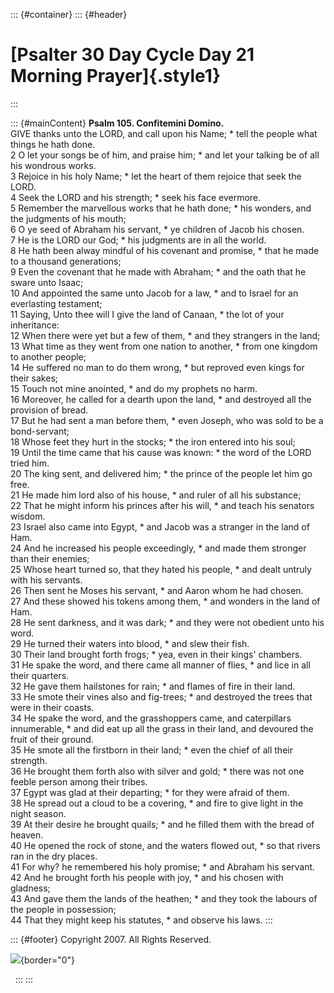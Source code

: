 ::: {#container}
::: {#header}
# [Psalter 30 Day Cycle Day 21 Morning Prayer]{.style1}
:::

::: {#mainContent}
**Psalm 105. Confitemini Domino.**\
GIVE thanks unto the LORD, and call upon his Name; \* tell the people
what things he hath done.\
2 O let your songs be of him, and praise him; \* and let your talking be
of all his wondrous works.\
3 Rejoice in his holy Name; \* let the heart of them rejoice that seek
the LORD.\
4 Seek the LORD and his strength; \* seek his face evermore.\
5 Remember the marvellous works that he hath done; \* his wonders, and
the judgments of his mouth;\
6 O ye seed of Abraham his servant, \* ye children of Jacob his chosen.\
7 He is the LORD our God; \* his judgments are in all the world.\
8 He hath been alway mindful of his covenant and promise, \* that he
made to a thousand generations;\
9 Even the covenant that he made with Abraham; \* and the oath that he
sware unto Isaac;\
10 And appointed the same unto Jacob for a law, \* and to Israel for an
everlasting testament;\
11 Saying, Unto thee will I give the land of Canaan, \* the lot of your
inheritance:\
12 When there were yet but a few of them, \* and they strangers in the
land;\
13 What time as they went from one nation to another, \* from one
kingdom to another people;\
14 He suffered no man to do them wrong, \* but reproved even kings for
their sakes;\
15 Touch not mine anointed, \* and do my prophets no harm.\
16 Moreover, he called for a dearth upon the land, \* and destroyed all
the provision of bread.\
17 But he had sent a man before them, \* even Joseph, who was sold to be
a bond-servant;\
18 Whose feet they hurt in the stocks; \* the iron entered into his
soul;\
19 Until the time came that his cause was known: \* the word of the LORD
tried him.\
20 The king sent, and delivered him; \* the prince of the people let him
go free.\
21 He made him lord also of his house, \* and ruler of all his
substance;\
22 That he might inform his princes after his will, \* and teach his
senators wisdom.\
23 Israel also came into Egypt, \* and Jacob was a stranger in the land
of Ham.\
24 And he increased his people exceedingly, \* and made them stronger
than their enemies;\
25 Whose heart turned so, that they hated his people, \* and dealt
untruly with his servants.\
26 Then sent he Moses his servant, \* and Aaron whom he had chosen.\
27 And these showed his tokens among them, \* and wonders in the land of
Ham.\
28 He sent darkness, and it was dark; \* and they were not obedient unto
his word.\
29 He turned their waters into blood, \* and slew their fish.\
30 Their land brought forth frogs; \* yea, even in their kings\'
chambers.\
31 He spake the word, and there came all manner of flies, \* and lice in
all their quarters.\
32 He gave them hailstones for rain; \* and flames of fire in their
land.\
33 He smote their vines also and fig-trees; \* and destroyed the trees
that were in their coasts.\
34 He spake the word, and the grasshoppers came, and caterpillars
innumerable, \* and did eat up all the grass in their land, and devoured
the fruit of their ground.\
35 He smote all the firstborn in their land; \* even the chief of all
their strength.\
36 He brought them forth also with silver and gold; \* there was not one
feeble person among their tribes.\
37 Egypt was glad at their departing; \* for they were afraid of them.\
38 He spread out a cloud to be a covering, \* and fire to give light in
the night season.\
39 At their desire he brought quails; \* and he filled them with the
bread of heaven.\
40 He opened the rock of stone, and the waters flowed out, \* so that
rivers ran in the dry places.\
41 For why? he remembered his holy promise; \* and Abraham his servant.\
42 And he brought forth his people with joy, \* and his chosen with
gladness;\
43 And gave them the lands of the heathen; \* and they took the labours
of the people in possession;\
44 That they might keep his statutes, \* and observe his laws.
:::

::: {#footer}
Copyright 2007. All Rights Reserved.

![](http://stats.superstats.com/b/ss/DAVIDMCMANNES/1){border="0"}

 
:::
:::
